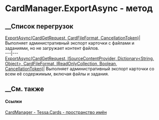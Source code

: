 # CardManager.ExportAsync - метод
##  __Список перегрузок
[ExportAsync(CardGetRequest, CardFileFormat,
CancellationToken)](M_Tessa_Cards_CardManager_ExportAsync.htm)|  Выполняет
административный экспорт карточки с файлами и заданиями, но не загружает
контент файлов.  
---|---  
[ExportAsync(CardGetRequest, ISourceContentProvider, Dictionary<String,
Object>, CardFileFormat, IReadOnlyCollection<IStorageContentMapping>, Boolean,
CancellationToken)](M_Tessa_Cards_CardManager_ExportAsync_1.htm)|  Выполняет
административный экспорт карточки со всем её содержимым, включая файлы и
задания.  
## __См. также
#### Ссылки
[CardManager - ](T_Tessa_Cards_CardManager.htm)
[Tessa.Cards - пространство имён](N_Tessa_Cards.htm)
